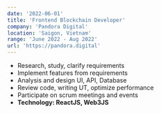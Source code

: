 ```yaml
---
date: '2022-06-01'
title: 'Frontend Blockchain Developer'
company: 'Pandora Digital'
location: 'Saigon, Vietnam'
range: 'June 2022 - Aug 2022'
url: 'https://pandora.digital'
---
```


- Research, study, clarify requirements
- Implement features from requirements
- Analysis and design UI, API, Database
- Review code, writing UT, optimize performance
- Participate on scrum meetings and events
- **Technology: ReactJS, Web3JS**
